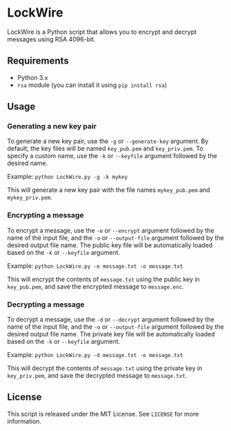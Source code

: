 # LockWire

LockWire is a Python script that allows you to encrypt and decrypt messages using RSA 4096-bit.

## Requirements
- Python 3.x
- `rsa` module (you can install it using `pip install rsa`)

## Usage

### Generating a new key pair
To generate a new key pair, use the `-g` or `--generate-key` argument. By default, the key files will be named `key_pub.pem` and `key_priv.pem`. To specify a custom name, use the `-k` or `--keyfile` argument followed by the desired name.

Example: `python LockWire.py -g -k mykey`

This will generate a new key pair with the file names `mykey_pub.pem` and `mykey_priv.pem`.

### Encrypting a message
To encrypt a message, use the `-e` or `--encrypt` argument followed by the name of the input file, and the `-o` or `--output-file` argument followed by the desired output file name. The public key file will be automatically loaded based on the `-k` or `--keyfile` argument.

Example: `python LockWire.py -e message.txt -o message.txt`

This will encrypt the contents of `message.txt` using the public key in `key_pub.pem`, and save the encrypted message to `message.enc`.

### Decrypting a message
To decrypt a message, use the `-d` or `--decrypt` argument followed by the name of the input file, and the `-o` or `--output-file` argument followed by the desired output file name. The private key file will be automatically loaded based on the `-k` or `--keyfile` argument.

Example: `python LockWire.py -d message.txt -o message.txt`

This will decrypt the contents of `message.txt` using the private key in `key_priv.pem`, and save the decrypted message to `message.txt`.

## License
This script is released under the MIT License. See `LICENSE` for more information.
